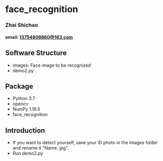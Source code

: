 # face_recognition

### Zhai Shichao

#### email: 13754808860@163.com

## Software Structure

- images: Face image to be recognized
- demo2.py



## Package

- Python 3.7
- opencv
- NumPy 1.19.5
- face_recognition

## Introduction

- If you want to detect yourself, save your ID photo in the images folder and rename it "Name. jpg".
- Run demo2.py



